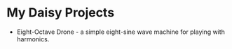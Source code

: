 # My Daisy Projects

* Eight-Octave Drone - a simple eight-sine wave machine for playing with harmonics.
